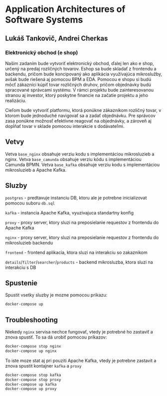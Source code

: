# Application Architectures of Software Systems
## Lukáš Tankovič, Andrei Cherkas
### Elektronický obchod (e shop)
Našim zadaním bude vytvoriť elektronický obchod, ďalej len ako e shop, určený na predaj rozličných tovarov. Eshop sa bude skladať z frontendu a backendu, pričom bude koncipovaný ako aplikácia využívajúca mikroslužby, avšak bude riešená aj pomocou BPM a EDA. Pomocou e shopu si budú môcť zákazníci kúpiť tovar rozličných druhov, pričom objednávky budú spracované správcami systému. V rámci projektu bude zainteresovanou stranou aj investor, ktorý poskytne financie na začatie projektu a jeho realizáciu.

Cieľom bude vytvoriť platformu, ktorá ponúkne zákazníkom rozličný tovar, v ktorom bude jednoduché navigovať sa a zadať objednávku. Pre správcov zasa ponúkne možnosť efektívne reagovať na objednávky, a zároveň aj dopĺňať tovar v sklade pomocou interakcie s dodávateľmi.

## Vetvy
Vetva `base_nginx` obsahuje verziu kodu s implementáciou mikrosluzieb a nginx.
Vetva `base_camunda` obsahuje verziu kódu s implementáciou Camunda BPMN.
Vetva `base_kafka` obsahuje verziu kodu s implementáciou mikrosluzieb a Apache Kafka.

## Sluzby

`postgres` - predtavuje instanciu DB, ktoru ale je potrebne inicializovat pomocou suboru `db.sql`

`kafka` - instancia Apache Kafka, vyuzivajuca standartny konfig

`proxy` - proxy server, ktory sluzi na preposielanie requestov z frontendu do Apache Kafka

`nginx` - proxy server, ktory sluzi na preposielanie requestov z frontendu do mikrosluzieb backendu

`frontend` - frontend aplikacia, ktora sluzi na interakciu so zakaznikom

`details`/`filter`/`searcher`/`products` - backend mikrosluzba, ktora sluzi na interakciu s DB

## Spustenie
Spustit vsetky sluzby je mozne pomocou prikazu:

```bash
docker-compose up
```

## Troubleshooting
Niekedy `nginx` servisa nechce fungovať, vtedy je potrebné ho zastaviť a znova spustiť. To sa dá urobiť pomocou príkazov:

```bash
docker-compose stop nginx
docker-compose up nginx
```

To iste moze stat aj pri pouziti Apache Kafka, vtedy je potrebne zastavit a znova spustit kontajner `kafka` a `proxy`

```bash
docker-compose stop kafka
docker-compose stop proxy
docker-compose up kafka
docker-compose up proxy
```
